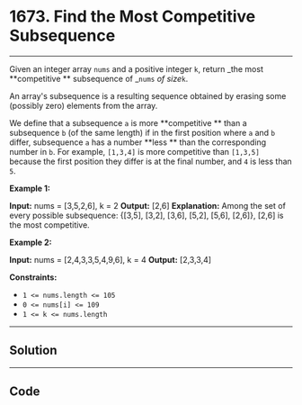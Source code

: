 # 1673. Find the Most Competitive Subsequence

---

Given an integer array `nums` and a positive integer `k`, return _the most **competitive ** subsequence of _`nums` _of size_`k`.

An array's subsequence is a resulting sequence obtained by erasing some (possibly zero) elements from the array.

We define that a subsequence `a` is more **competitive ** than a subsequence `b` (of the same length) if in the first position where `a` and `b` differ, subsequence `a` has a number **less ** than the corresponding number in `b`. For example, `[1,3,4]` is more competitive than `[1,3,5]` because the first position they differ is at the final number, and `4` is less than `5`.

 

**Example 1:**


**Input:** nums = [3,5,2,6], k = 2
**Output:** [2,6]
**Explanation:** Among the set of every possible subsequence: {[3,5], [3,2], [3,6], [5,2], [5,6], [2,6]}, [2,6] is the most competitive.


**Example 2:**


**Input:** nums = [2,4,3,3,5,4,9,6], k = 4
**Output:** [2,3,3,4]


 

**Constraints:**

  * `1 <= nums.length <= 105`
  * `0 <= nums[i] <= 109`
  * `1 <= k <= nums.length`

---

## Solution



---

## Code
```python


```